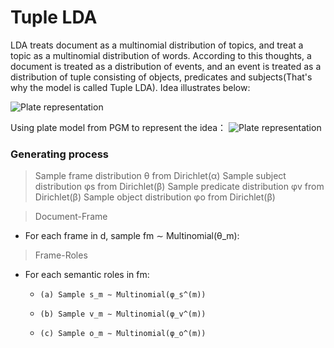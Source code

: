 Tuple LDA
===================

LDA treats document as a multinomial distribution of topics, and treat a topic as a multinomial 
distribution of words.
According to this thoughts, a document is treated as a distribution of events, and an event is 
treated as a distribution of tuple consisting of objects, predicates and subjects(That's why the model is called Tuple LDA).
Idea illustrates below:

![Plate representation](https://raw.github.com/Yang-Zhou/deduction-tuple-lda-model/master/TLDA_illustrate.png)

Using plate model from PGM to represent the idea：
![Plate representation](https://raw.github.com/Yang-Zhou/deduction-tuple-lda-model/master/graph.png)


### Generating process

> Sample frame distribution θ from Dirichlet(α) Sample subject distribution φs from Dirichlet(β) Sample predicate distribution φv from Dirichlet(β) Sample object distribution φo from Dirichlet(β)

> Document-Frame
*  For each frame in d, sample fm ∼ Multinomial(θ_m):

> Frame-Roles
*  For each semantic roles in fm:
    +     (a) Sample s_m ∼ Multinomial(φ_s^(m))
    +     (b) Sample v_m ∼ Multinomial(φ_v^(m)) 
    +     (c) Sample o_m ∼ Multinomial(φ_o^(m))
